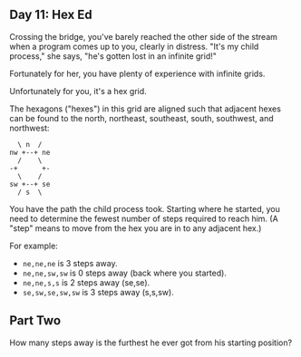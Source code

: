 ## Day 11: Hex Ed ##

Crossing the bridge, you've barely reached the other side of the stream when a program comes up to 
you, clearly in distress. "It's my child process," she says, "he's gotten lost in an infinite grid!"

Fortunately for her, you have plenty of experience with infinite grids.

Unfortunately for you, it's a hex grid.

The hexagons ("hexes") in this grid are aligned such that adjacent hexes can be found to the north, 
northeast, southeast, south, southwest, and northwest:

```
  \ n  /
nw +--+ ne
  /    \
-+      +-
  \    /
sw +--+ se
  / s  \
```
  
You have the path the child process took. Starting where he started, you need to determine the 
fewest number of steps required to reach him. (A "step" means to move from the hex you are in to any 
adjacent hex.)

For example:

* ```ne,ne,ne``` is 3 steps away.
* ```ne,ne,sw,sw``` is 0 steps away (back where you started).
* ```ne,ne,s,s``` is 2 steps away (se,se).
* ```se,sw,se,sw,sw``` is 3 steps away (s,s,sw).

## Part Two ##

How many steps away is the furthest he ever got from his starting position?
